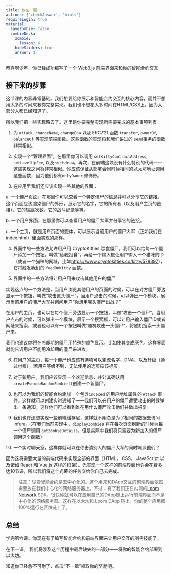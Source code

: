```yaml
---
title: 放在一起
actions: ['checkAnswer', 'hints']
requireLogin: true
material:
  saveZombie: false
  zombieDeck:
    zombie:
      lesson: 6
    hideSliders: true
    answer: 1
---
```


恭喜啊少年，你已经成功编写了一个 Web3.js 前端界面来和你的智能合约交互

## 接下来的步骤

这节课的内容非常基础。我们想要给你展示和智能合约交互的核心内容，而并不想用太多的时间来教你完整实现。我们也不想花太多时间在HTML/CSS上，因为大部分人都已经知道了。

所以我们把一些实现略去了。这里是你要完整实现所需要完成的基本事项列表：

1. 为 `attack`, `changeName`, `changeDna` 以及 ERC721 函数 `transfer`, `ownerOf`, `balanceOf` 等实现前端函数。这些函数的实现将和我们讲过的 `send`事务的函数非常相似。

2. 实现一个“管理界面”，在那里你可以调用 `setKittyContractAddress`, `setLevelUpFee`, 以及 `withdraw`。再次，在前端这块没有什么特别的代码——这些实现之间将非常相似。你应该保证从部署合同时候相同的以太坊地址调用这些函数，因为他们都有`onlyOwner` 修饰符。

3. 在应用里我们还应该实现一些其他的界面：

  a. 一个僵尸页面，在那里你可以查看一个特定僵尸的信息并可以分享它的链接。这个页面应该渲染僵尸的外形，展示它的名字，它的所有者（以及用户主页的链接），它的输赢次数，它的战斗记录等等。

  b. 一个用户界面，在那里你可以查看用户的僵尸大军并分享它的链接。
  
  c. 一个主页，就是用户页面的变体，可以展示当前用户的僵尸大军（正如我们在index.html）里面实现的那样。

4. 界面中的一些方法允许用户用 CryptoKitties 喂食僵尸。我们可以给每一个僵尸添加一个按钮，叫做“给我投食”，再给一个输入框让用户输入一个猫咪的ID（或者一个猫咪的网址，比如<a href="https://www.cryptokitties.co/kitty/578397" target=_blank>https://www.cryptokitties.co/kitty/578397</a>），它将触发我们的 `feedOnKitty` 函数。

5. 界面中的一些方法将让用户用来攻击其他用户的僵尸

  实现这点的一个方法是，当用户浏览其他用户的页面的时候，可以在对方僵尸旁边显示一个按钮，叫做“攻击这头僵尸”。当用户点击的时候，可以弹出一个模块，展示当前用户的僵尸大军并询问用户“你想用哪头僵尸出战？”

  在用户的主页，也可以在每个僵尸旁边显示一个按钮，叫做“攻击一个僵尸”。当用户点击的时候，可以弹出一个模块，展示一个搜索框，可以让用户输入僵尸ID或者网址来搜索，或者也可以有一个按钮叫做“随机攻击一头僵尸”，将随机搜索一头僵尸来。

  我们也建议你将在冷却期的僵尸用特殊的颜色显示，比如使其变成灰色。这样界面就能告诉用户不能用冷却期的僵尸来进攻。

6. 在用户的主页，每一个僵尸也应该有选项可以更改名字、DNA、以及升级（通过付费）。若用户等级不到，无法使用的选项应该标灰。

7. 对于新用户，我们应该显示一个欢迎信息，并让其确认用 `createPseudoRandomZombie()`创建一个新僵尸。

8. 也可以为我们的智能合约添加一个包含`indexed` 的用户地址属性的 `Attack` 事件。这样就可以创建实时通知了——我们可以在用户的僵尸遭受攻击的时候弹出一条通知，这样他们可以看到谁在用什么僵尸攻击他们并做出报复。

9. 我们也许还想实现一些前端缓存层，这样就不用总是为了相同的数据去访问Infura。（在我们当前实现中，`displayZombies` 将在每次页面刷新的时候为每一个僵尸调用 `getZombieDetails`，但是实际中我们将只需要为新加入的僵尸调用这个函数）

10. 一个实时聊天室，这样你就可以在你击溃别人的僵尸大军的同时嘲讽他们？

因为这将需要大量的前端代码来实现全部的界面（HTML， CSS， JavaScript 以及诸如 React 和 Vue.js 这样的框架）。光实现一个这样的前端界面也许会花费多达10节课，所以我们将这个光荣的任务交给你自己去完成。

> 注意：尽管智能合约是去中心化的。这个用来和DApp交互的前端界面依然需要放在我们中心化的网络服务器上。不过，有了我们正在内测的<a href="https://medium.com/loom-network-chinese/3d0d686163df" target=_blank>Loom Network</a> SDK，很快你就可以在应用自己的DApp链上运行前端界面而不是中心化的网络服务器。这样在以太坊和 Loom DApp 链上，你的整个应用都100%运行在区块链上了。

## 总结

学完第六课。你现在有了编写智能合约和前端界面来让用户交互的所需技能了。

在下一课。 我们将涉及这个历程中最后缺失的一部分——将你的智能合约部署到以太坊。

知道你已经急不可耐了，点击“下一章”领取你的奖励吧。
